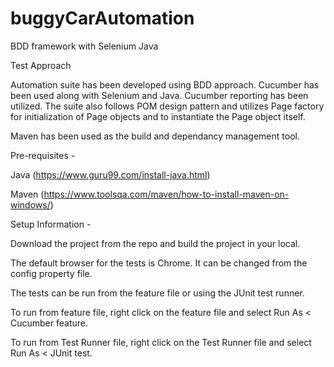 # buggyCarAutomation

BDD framework with Selenium Java

Test Approach

Automation suite has been developed using BDD approach. Cucumber has been used along with Selenium and Java. Cucumber reporting has been utilized. The suite also follows POM design pattern and utilizes Page factory for initialization of Page objects and to instantiate the Page object itself.

Maven has been used as the build and dependancy management tool.

Pre-requisites -

Java (https://www.guru99.com/install-java.html)

Maven (https://www.toolsqa.com/maven/how-to-install-maven-on-windows/)

Setup Information -

Download the project from the repo and build the project in your local.

The default browser for the tests is Chrome. It can be changed from the config property file.

The tests can be run from the feature file or using the JUnit test runner.

To run from feature file, right click on the feature file and select Run As < Cucumber feature.

To run from Test Runner file, right click on the Test Runner file and select Run As < JUnit test.
